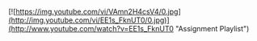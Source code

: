 

[![https://img.youtube.com/vi/VAmn2H4csV4/0.jpg](http://img.youtube.com/vi/EE1s_FknUT0/0.jpg)](http://www.youtube.com/watch?v=EE1s_FknUT0 "Assignment Playlist")

